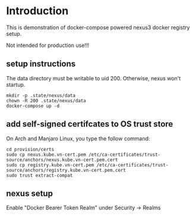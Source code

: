 # Introduction

This is demonstration of docker-compose powered nexus3 docker registry
setup.

Not intended for production use!!!

## setup instructions

The data directory must be writable to uid 200.
Otherwise, nexus won't startup.

    mkdir -p .state/nexus/data
    chown -R 200 .state/nexus/data
    docker-compose up -d

## add self-signed certifcates to OS trust store

On Arch and Manjaro Linux, you type the follow command:

    cd provision/certs
    sudo cp nexus.kube.vn-cert.pem /etc/ca-certificates/trust-source/anchors/nexus.kube.vn-cert.pem.cert
    sudo cp registry.kube.vn-cert.pem /etc/ca-certificates/trust-source/anchors/registry.kube.vn-cert.pem.cert
    sudo trust extract-compat

## nexus setup

Enable "Docker Bearer Token Realm" under Security -> Realms
